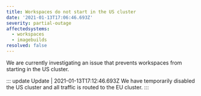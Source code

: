 ```yaml
---
title: Workspaces do not start in the US cluster
date: '2021-01-13T17:06:46.693Z'
severity: partial-outage
affectedsystems:
  - workspaces
  - imagebuilds
resolved: false
---
```

We are currently investigating an issue that prevents workspaces from starting in the US cluster.

::: update Update | 2021-01-13T17:12:46.693Z
We have temporarily disabled the US cluster and all traffic is routed to the EU cluster.
:::

<!--- language code: en -->
